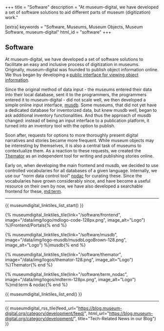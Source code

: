 +++
title = "Software"
description = "At museum-digital, we have developed a set of software solutions to aid different parts of museum (digitization) work."

[extra]
keywords = "Software, Museums, Museum Objects, Museum Software, museum-digital"
html_id = "software"
+++

## Software

At museum-digital, we have developed a set of software solutions to facilitate an easy and inclusive process of digitization in museums. Originally, museum-digital was founded to publish object information online. We thus began by developing a [public interface for viewing object information](/software/frontend).

Since the original method of data input - the museums entered their data into their local database, sent it to the programmers, the programmers entered it to museum-digital - did not scale well, we then developed a simple online input interface, [musdb](/software/musdb). Some museums, that did not yet have a dedicated database for inventorized data, but knew musdb well, began to ask additional inventory functionalities. And thus the approach of musdb changed: instead of being an input interface to a publication platform, it turned into an inventory tool with the option to publish.

Soon after, requests for options to more thoroughly present digital narratives and stories became more frequent. While museum objects may be interesting by themselves, it is also a central task of museums to contextualize them. As a reaction to these requests, we created the [Themator](/software/themator) as an independent tool for writing and publishing stories online.

Early on, when developing the main frontend and musdb, we decided to use controlled vocabularies for all databases of a given language. Internally, we use our "norm data control tool" [nodac](/software/term_nodac) for curating these. Since the vocabularies have grown considerably since, and have become a useful resource on their own by now, we have also developed a searchable frontend for these, [md:term](/software/term_nodac).

----

{{ museumdigital_linktiles_list_start() }}

{% museumdigital_linktiles_tile(link="/software/frontend",
    image="/data/img/logo/mdlogo-code-128px.png",
    image_alt="Logo") %}Frontend/Portals{% end %}

{% museumdigital_linktiles_tile(link="/software/musdb",
    image="/data/img/logo-musdb/musdbLogoBrown-128.png",
    image_alt="Logo") %}musdb{% end %}

{% museumdigital_linktiles_tile(link="/software/themator",
    image="/data/img/logos/themator-128.png",
    image_alt="Logo") %}Themator{% end %}

{% museumdigital_linktiles_tile(link="/software/term_nodac",
    image="/data/img/logos/mdterm-128px.png",
    image_alt="Logo") %}md:term & nodac{% end %}

{{ museumdigital_linktiles_list_end() }}

----

{{ museumdigital_rss_tile(feed_url="https://blog.museum-digital.org/category/development/feed/",
    html_url="https://blog.museum-digital.org/category/development/",
    title="Tech-Related News in our Blog") }}
